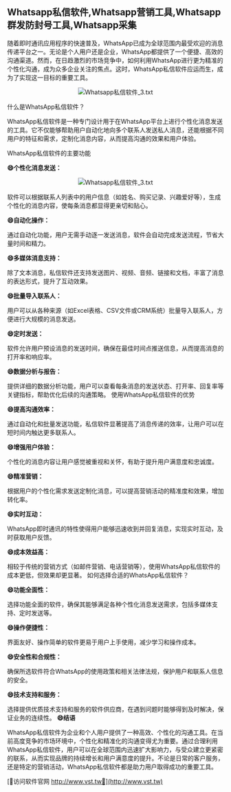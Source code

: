 ## **Whatsapp私信软件,Whatsapp营销工具,Whatsapp群发防封号工具,Whatsapp采集**

随着即时通讯应用程序的快速普及，WhatsApp已成为全球范围内最受欢迎的消息传递平台之一。无论是个人用户还是企业，WhatsApp都提供了一个便捷、高效的沟通渠道。然而，在日趋激烈的市场竞争中，如何利用WhatsApp进行更为精准的个性化沟通，成为众多企业关注的焦点。这时，WhatsApp私信软件应运而生，成为了实现这一目标的重要工具。

 <center><img src="https://vst.tw/MP4/tuiguang/png/8.png" alt="Whatsapp私信软件_3.txt"></center>

什么是WhatsApp私信软件？

WhatsApp私信软件是一种专门设计用于在WhatsApp平台上进行个性化消息发送的工具。它不仅能够帮助用户自动化地向多个联系人发送私人消息，还能根据不同用户的特征和需求，定制化消息内容，从而提高沟通的效果和用户体验。

WhatsApp私信软件的主要功能

**😄个性化消息发送：**

 <center><img src="https://vst.tw/MP4/tuiguang/png/5.png" alt="Whatsapp私信软件_3.txt"></center>

软件可以根据联系人列表中的用户信息（如姓名、购买记录、兴趣爱好等），生成个性化的消息内容，使每条消息都显得更亲切和贴心。

**😄自动化操作：**

通过自动化功能，用户无需手动逐一发送消息，软件会自动完成发送流程，节省大量时间和精力。

**😄多媒体消息支持：**

除了文本消息，私信软件还支持发送图片、视频、音频、链接和文档，丰富了消息的表达形式，提升了互动效果。

**😄批量导入联系人：**

用户可以从各种来源（如Excel表格、CSV文件或CRM系统）批量导入联系人，方便进行大规模的消息发送。

**😄定时发送：**

软件允许用户预设消息的发送时间，确保在最佳时间点推送信息，从而提高消息的打开率和响应率。

**😄数据分析与报告：**

提供详细的数据分析功能，用户可以查看每条消息的发送状态、打开率、回复率等关键指标，帮助优化后续的沟通策略。
使用WhatsApp私信软件的优势

**😄提高沟通效率：**

通过自动化和批量发送功能，私信软件显著提高了消息传递的效率，让用户可以在短时间内触达更多联系人。

**😄增强用户体验：**

个性化的消息内容让用户感觉被重视和关怀，有助于提升用户满意度和忠诚度。

**😄精准营销：**

根据用户的个性化需求发送定制化消息，可以提高营销活动的精准度和效果，增加转化率。

**😄实时互动：**

WhatsApp即时通讯的特性使得用户能够迅速收到并回复消息，实现实时互动，及时获取用户反馈。

**😄成本效益高：**

相较于传统的营销方式（如邮件营销、电话营销等），使用WhatsApp私信软件的成本更低，但效果却更显著。
如何选择合适的WhatsApp私信软件？

**😄功能全面性：**

选择功能全面的软件，确保其能够满足各种个性化消息发送需求，包括多媒体支持、定时发送等。

**😄操作便捷性：**

界面友好、操作简单的软件更易于用户上手使用，减少学习和操作成本。

**😄安全性和合规性：**

确保所选软件符合WhatsApp的使用政策和相关法律法规，保护用户和联系人信息的安全。

**😄技术支持和服务：**

选择提供优质技术支持和服务的软件供应商，在遇到问题时能够得到及时解决，保证业务的连续性。
**😄结语**

WhatsApp私信软件为企业和个人用户提供了一种高效、个性化的沟通工具。在当前高度竞争的市场环境中，个性化和精准化的沟通变得尤为重要。通过合理利用WhatsApp私信软件，用户可以在全球范围内迅速扩大影响力，与受众建立更紧密的联系，从而实现品牌的持续增长和用户满意度的提升。不论是日常的客户服务，还是特定的营销活动，WhatsApp私信软件都是助力用户取得成功的重要工具。


[👻访问软件官网 http://www.vst.tw👻](http://www.vst.tw)
